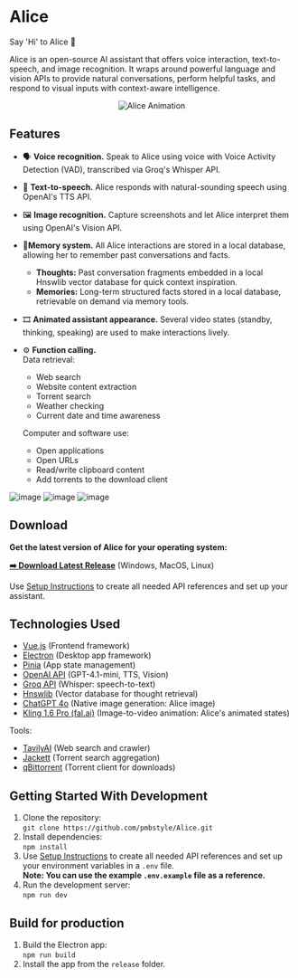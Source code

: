 # Alice

Say 'Hi' to Alice 👋

Alice is an open-source AI assistant that offers voice interaction, text-to-speech, and image recognition. It wraps around powerful language and vision APIs to provide natural conversations, perform helpful tasks, and respond to visual inputs with context-aware intelligence.

<p align="center">
  <img src="https://github.com/pmbstyle/Alice/blob/main/animation.gif?raw=true" alt="Alice Animation">
</p>

## Features

- 🗣️ **Voice recognition.**
  Speak to Alice using voice with Voice Activity Detection (VAD), transcribed via Groq's Whisper API.
- 💬 **Text-to-speech.**
  Alice responds with natural-sounding speech using OpenAI's TTS API.
- 🖼️ **Image recognition.**
  Capture screenshots and let Alice interpret them using OpenAI's Vision API.
- 📝**Memory system.** 
  All Alice interactions are stored in a local database, allowing her to remember past conversations and facts. 
  - **Thoughts:** Past conversation fragments embedded in a local Hnswlib vector database for quick context inspiration.  
  - **Memories:** Long-term structured facts stored in a local database, retrievable on demand via memory tools.
- 🎞️ **Animated assistant appearance.**
  Several video states (standby, thinking, speaking) are used to make interactions lively.
- ⚙️ **Function calling.**  
  Data retrieval:
   - Web search
   - Website content extraction
   - Torrent search
   - Weather checking
   - Current date and time awareness

  Computer and software use:
   - Open applications
   - Open URLs
   - Read/write clipboard content
   - Add torrents to the download client

![image](https://github.com/user-attachments/assets/3468f115-e129-4885-87c2-fae68a8d0748)
![image](https://github.com/user-attachments/assets/fe5e1da2-96b1-4cc8-b79a-6a0228907295)
![image](https://github.com/user-attachments/assets/400c202e-67ed-477a-a51e-8132272d2d9a)


## Download

**Get the latest version of Alice for your operating system:**

[**➡️ Download Latest Release**](https://github.com/pmbstyle/Alice/releases/latest) (Windows, MacOS, Linux)

Use [Setup Instructions](https://github.com/pmbstyle/Alice/blob/main/docs/setupInstructions.md) to create all needed API references and set up your assistant.



## Technologies Used

- [Vue.js](https://vuejs.org/) (Frontend framework)
- [Electron](https://www.electronjs.org/) (Desktop app framework)
- [Pinia](https://pinia.vuejs.org/) (App state management)
- [OpenAI API](https://platform.openai.com/docs/api-reference/introduction) (GPT-4.1-mini, TTS, Vision)
- [Groq API](https://console.groq.com/) (Whisper: speech-to-text)
- [Hnswlib](https://github.com/nmslib/hnswlib) (Vector database for thought retrieval)
- [ChatGPT 4o](https://chat.openai.com) (Native image generation: Alice image)
- [Kling 1.6 Pro (fal.ai)](https://fal.ai/) (Image-to-video animation: Alice's animated states)

Tools:
- [TavilyAI](https://tavily.com) (Web search and crawler)
- [Jackett](https://github.com/Jackett/Jackett) (Torrent search aggregation)
- [qBittorrent](https://www.qbittorrent.org/) (Torrent client for downloads)

## Getting Started With Development

1. Clone the repository:  
   `git clone https://github.com/pmbstyle/Alice.git`
2. Install dependencies:  
   `npm install`
3. Use [Setup Instructions](https://github.com/pmbstyle/Alice/blob/main/docs/setupInstructions.md) to create all needed API references and set up your environment variables in a `.env` file.  
   **Note: You can use the example `.env.example` file as a reference.**
4. Run the development server:  
   `npm run dev`
   
## Build for production
1. Build the Electron app:  
   `npm run build`
2. Install the app from the `release` folder.
